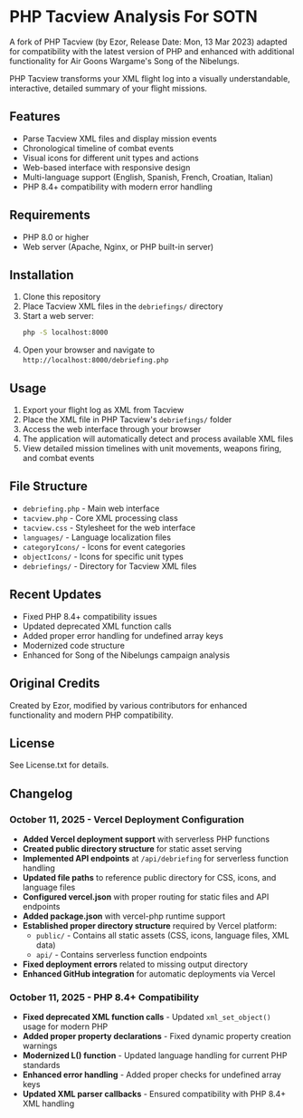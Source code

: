 # PHP Tacview Analysis For SOTN

A fork of PHP Tacview (by Ezor, Release Date: Mon, 13 Mar 2023) adapted for compatibility with the latest version of PHP and enhanced with additional functionality for Air Goons Wargame's Song of the Nibelungs.

PHP Tacview transforms your XML flight log into a visually understandable, interactive, detailed summary of your flight missions.

## Features

- Parse Tacview XML files and display mission events
- Chronological timeline of combat events
- Visual icons for different unit types and actions
- Web-based interface with responsive design
- Multi-language support (English, Spanish, French, Croatian, Italian)
- PHP 8.4+ compatibility with modern error handling

## Requirements

- PHP 8.0 or higher
- Web server (Apache, Nginx, or PHP built-in server)

## Installation

1. Clone this repository
2. Place Tacview XML files in the `debriefings/` directory
3. Start a web server:
   ```bash
   php -S localhost:8000
   ```
4. Open your browser and navigate to `http://localhost:8000/debriefing.php`

## Usage

1. Export your flight log as XML from Tacview
2. Place the XML file in PHP Tacview's `debriefings/` folder
3. Access the web interface through your browser
4. The application will automatically detect and process available XML files
5. View detailed mission timelines with unit movements, weapons firing, and combat events

## File Structure

- `debriefing.php` - Main web interface
- `tacview.php` - Core XML processing class
- `tacview.css` - Stylesheet for the web interface
- `languages/` - Language localization files
- `categoryIcons/` - Icons for event categories
- `objectIcons/` - Icons for specific unit types
- `debriefings/` - Directory for Tacview XML files

## Recent Updates

- Fixed PHP 8.4+ compatibility issues
- Updated deprecated XML function calls
- Added proper error handling for undefined array keys
- Modernized code structure
- Enhanced for Song of the Nibelungs campaign analysis

## Original Credits

Created by Ezor, modified by various contributors for enhanced functionality and modern PHP compatibility.

## License

See License.txt for details.

## Changelog

### October 11, 2025 - Vercel Deployment Configuration
- **Added Vercel deployment support** with serverless PHP functions
- **Created public directory structure** for static asset serving
- **Implemented API endpoints** at `/api/debriefing` for serverless function handling
- **Updated file paths** to reference public directory for CSS, icons, and language files
- **Configured vercel.json** with proper routing for static files and API endpoints
- **Added package.json** with vercel-php runtime support
- **Established proper directory structure** required by Vercel platform:
  - `public/` - Contains all static assets (CSS, icons, language files, XML data)
  - `api/` - Contains serverless function endpoints
- **Fixed deployment errors** related to missing output directory
- **Enhanced GitHub integration** for automatic deployments via Vercel

### October 11, 2025 - PHP 8.4+ Compatibility
- **Fixed deprecated XML function calls** - Updated `xml_set_object()` usage for modern PHP
- **Added proper property declarations** - Fixed dynamic property creation warnings
- **Modernized L() function** - Updated language handling for current PHP standards
- **Enhanced error handling** - Added proper checks for undefined array keys
- **Updated XML parser callbacks** - Ensured compatibility with PHP 8.4+ XML handling
